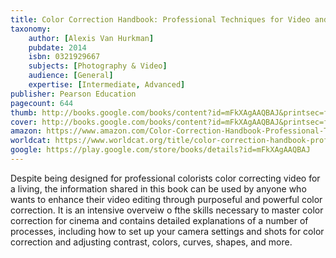 ```yaml
---
title: Color Correction Handbook: Professional Techniques for Video and Cinema
taxonomy:
	author: [Alexis Van Hurkman]
	pubdate: 2014
	isbn: 0321929667
	subjects: [Photography & Video]
	audience: [General]
	expertise: [Intermediate, Advanced]
publisher: Pearson Education
pagecount: 644
thumb: http://books.google.com/books/content?id=mFkXAgAAQBAJ&printsec=frontcover&img=1&zoom=2&edge=curl&imgtk=AFLRE71BfIttyTxzCxOgd-lySsdcx9GC9_GCdi3zX93C5GXkaLWL0py4VR6dtOCrsYDDBkEvNuuIuFitkYQrkjseK2xncna1-CtM3GTDjQvTp0MKaeSShmxbt0g043sIvr4EdNTIbUQy&source=gbs_api
cover: http://books.google.com/books/content?id=mFkXAgAAQBAJ&printsec=frontcover&img=1&zoom=6&edge=curl&imgtk=AFLRE734ZAcBxn5zoVM8tbLvQBC_aJ9xkZg-TB64f0W1NdYAJ_G5Cqdb1kvnsqXFvCOhtNuCiUz5zrG7T0nc_rDUZo6FTOIFd5XCKJYGdtYkxsGEVEhBoBFIWq-X01iOqk_foiDezCMg&source=gbs_api
amazon: https://www.amazon.com/Color-Correction-Handbook-Professional-Techniques/dp/0321929667/ref=sr_1_1?keywords=Color+correction+handbook+%3A+professional+techniques+for+video+and+cinema&qid=1572275239&sr=8-1
worldcat: https://www.worldcat.org/title/color-correction-handbook-professional-techniques-for-video-and-cinema-2nd-edition/oclc/896863709&referer=brief_results
google: https://play.google.com/store/books/details?id=mFkXAgAAQBAJ
---
```

Despite being designed for professional colorists color correcting video for a living, the information shared in this book can be used by anyone who wants to enhance their video editing through purposeful and powerful color correction.  It is an intensive overveiw o fthe skills necessary to master color correction for cinema and contains detailed explanations of a number of processes, including how to set up your camera settings and shots for color correction and  adjusting contrast, colors, curves, shapes, and more.